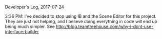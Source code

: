 Developer's Log, 2017-07-24

2:36 PM: I've decided to stop using IB and the Scene Editor for this project. They are just not helping, and I believe doing everything in code will end up being much simpler. See http://blog.teamtreehouse.com/why-i-dont-use-interface-builder


